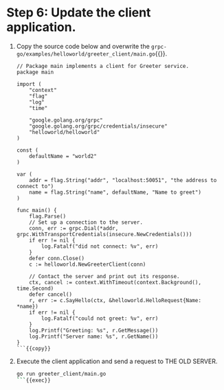 # Step 6: Update the client application.

1. Copy the source code below and overwrite the `grpc-go/examples/helloworld/greeter_client/main.go`{{}}.

    ```
    // Package main implements a client for Greeter service.
    package main
    
    import (
    	"context"
    	"flag"
    	"log"
    	"time"
    
    	"google.golang.org/grpc"
    	"google.golang.org/grpc/credentials/insecure"
    	"helloworld/helloworld"
    )
    
    const (
    	defaultName = "world2"
    )
    
    var (
    	addr = flag.String("addr", "localhost:50051", "the address to connect to")
    	name = flag.String("name", defaultName, "Name to greet")
    )
    
    func main() {
    	flag.Parse()
    	// Set up a connection to the server.
    	conn, err := grpc.Dial(*addr, grpc.WithTransportCredentials(insecure.NewCredentials()))
    	if err != nil {
    		log.Fatalf("did not connect: %v", err)
    	}
    	defer conn.Close()
    	c := helloworld.NewGreeterClient(conn)
    
    	// Contact the server and print out its response.
    	ctx, cancel := context.WithTimeout(context.Background(), time.Second)
    	defer cancel()
    	r, err := c.SayHello(ctx, &helloworld.HelloRequest{Name: *name})
    	if err != nil {
    		log.Fatalf("could not greet: %v", err)
    	}
    	log.Printf("Greeting: %s", r.GetMessage())
    	log.Printf("Server name: %s", r.GetName())
    }
    ```{{copy}}

1. Execute the client application and send a request to THE OLD SERVER.

    ```bash
    go run greeter_client/main.go
    ```{{exec}}
